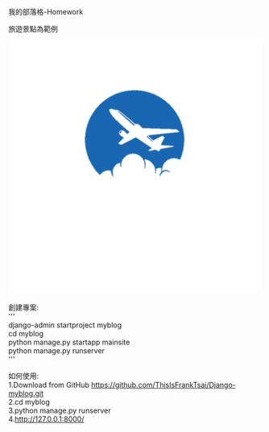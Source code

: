 我的部落格-Homework  

旅遊景點為範例

![Alt text](static/images/logo.png)

創建專案:  
'''   
django-admin startproject myblog  
cd myblog  
python manage.py startapp mainsite  
python manage.py runserver  
'''

如何使用:  
1.Download from GitHub https://github.com/ThisIsFrankTsai/Django-myblog.git  
2.cd myblog  
3.python manage.py runserver  
4.http://127.0.0.1:8000/  